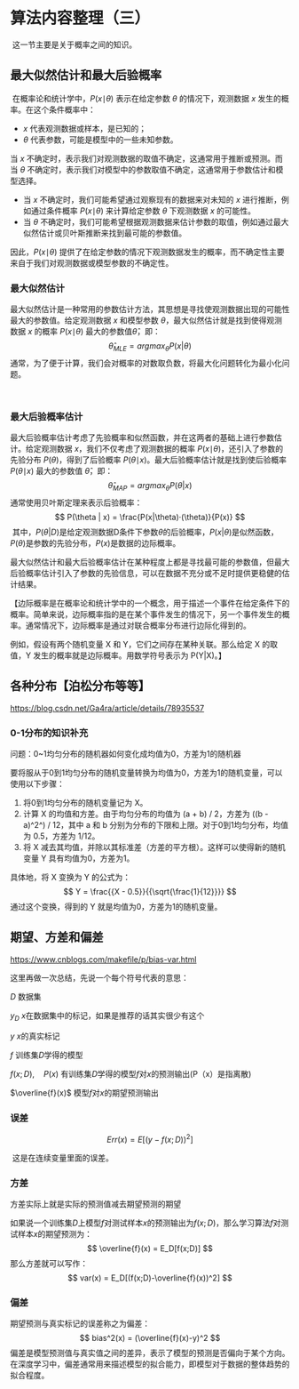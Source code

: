 # 算法内容整理（三）

​	这一节主要是关于概率之间的知识。



## 最大似然估计和最大后验概率

​	在概率论和统计学中，*P*(*x*∣*θ*) 表示在给定参数 *θ* 的情况下，观测数据 *x* 发生的概率。在这个条件概率中：

- *x* 代表观测数据或样本，是已知的；
- *θ* 代表参数，可能是模型中的一些未知参数。

当 *x* 不确定时，表示我们对观测数据的取值不确定，这通常用于推断或预测。而当 *θ* 不确定时，表示我们对模型中的参数取值不确定，这通常用于参数估计和模型选择。

- 当 *x* 不确定时，我们可能希望通过观察现有的数据来对未知的 *x* 进行推断，例如通过条件概率 *P*(*x*∣*θ*) 来计算给定参数 *θ* 下观测数据 *x* 的可能性。
- 当 *θ* 不确定时，我们可能希望根据观测数据来估计参数的取值，例如通过最大似然估计或贝叶斯推断来找到最可能的参数值。

因此，*P*(*x*∣*θ*) 提供了在给定参数的情况下观测数据发生的概率，而不确定性主要来自于我们对观测数据或模型参数的不确定性。



### 最大似然估计

​	最大似然估计是一种常用的参数估计方法，其思想是寻找使观测数据出现的可能性最大的参数值。给定观测数据 *x* 和模型参数 *θ*，最大似然估计就是找到使得观测数据 *x* 的概率 *P*(*x*∣*θ*) 最大的参数值$\hat{\theta}$，即： 
$$
\hat{\theta}_{MLE} = argmax_\theta P(x|\theta)
$$
通常，为了便于计算，我们会对概率的对数取负数，将最大化问题转化为最小化问题。

​	

### 最大后验概率估计

​	最大后验概率估计考虑了先验概率和似然函数，并在这两者的基础上进行参数估计。给定观测数据 *x*，我们不仅考虑了观测数据的概率 *P*(*x*∣*θ*)，还引入了参数的先验分布 *P*(*θ*)，得到了后验概率 *P*(*θ*∣*x*)。最大后验概率估计就是找到使后验概率 *P*(*θ*∣*x*) 最大的参数值 $\hat{\theta}$，即：
$$
\hat{\theta}_{MAP} = argmax_\theta P(\theta | x)
$$
​	通常使用贝叶斯定理来表示后验概率：
$$
P(\theta | x) = \frac{P(x|\theta)·(\theta)}{P(x)}
$$
​	其中，$P(\theta | D)$是给定观测数据D条件下参数$\theta$的后验概率，$P(x|\theta)$是似然函数，$P(\theta)$是参数的先验分布，$P(x)$是数据的边际概率。

​	最大似然估计和最大后验概率估计在某种程度上都是寻找最可能的参数值，但最大后验概率估计引入了参数的先验信息，可以在数据不充分或不足时提供更稳健的估计结果。

【边际概率是在概率论和统计学中的一个概念，用于描述一个事件在给定条件下的概率。简单来说，边际概率指的是在某个事件发生的情况下，另一个事件发生的概率。通常情况下，边际概率是通过对联合概率分布进行边际化得到的。

例如，假设有两个随机变量 X 和 Y，它们之间存在某种关联。那么给定 X 的取值，Y 发生的概率就是边际概率。用数学符号表示为 P(Y|X)。】



## 各种分布【泊松分布等等】

https://blog.csdn.net/Ga4ra/article/details/78935537

### 0-1分布的知识补充

问题：0~1均匀分布的随机器如何变化成均值为0，方差为1的随机器

要将服从于0到1均匀分布的随机变量转换为均值为0，方差为1的随机变量，可以使用以下步骤：

1. 将0到1均匀分布的随机变量记为 X。
2. 计算 X 的均值和方差。由于均匀分布的均值为 (a + b) / 2，方差为 ((b - a)^2^) / 12，其中 a 和 b 分别为分布的下限和上限。对于0到1均匀分布，均值为 0.5，方差为 1/12。
3. 将 X 减去其均值，并除以其标准差（方差的平方根）。这样可以使得新的随机变量 Y 具有均值为0，方差为1。

具体地，将 X 变换为 Y 的公式为：
$$
Y = \frac{{X - 0.5}}{{\sqrt{\frac{1}{12}}}}
$$
通过这个变换，得到的 Y 就是均值为0，方差为1的随机变量。



## 期望、方差和偏差

https://www.cnblogs.com/makefile/p/bias-var.html

这里再做一次总结，先说一个每个符号代表的意思：

$D$  数据集

$y_D$ $x$在数据集中的标记，如果是推荐的话其实很少有这个

$y$ $x$的真实标记

$f$ 训练集$D$学得的模型

$f(x;D),\quad P(x)$ 有训练集$D$学得的模型$f$对$x$的预测输出(P（x）是指离散)

$\overline{f}(x)$ 模型$f$对$x$的期望预测输出

### 误差

$$
Err(x) = E[(y-f(x;D))^2]
$$

​	这是在连续变量里面的误差。

### 方差

方差实际上就是实际的预测值减去期望预测的期望

如果说一个训练集$D$上模型$f$对测试样本$x$的预测输出为$f(x;D)$，那么学习算法$f$对测试样本$x$的期望预测为：
$$
\overline{f}(x) = E_D[f(x;D)]
$$
那么方差就可以写作：
$$
var(x) = E_D[(f(x;D)-\overline{f}(x))^2]
$$

### 偏差

期望预测与真实标记的误差称之为偏差：
$$
bias^2(x) = (\overline{f}(x)-y)^2
$$
偏差是模型预测值与真实值之间的差异，表示了模型的预测是否偏向于某个方向。在深度学习中，偏差通常用来描述模型的拟合能力，即模型对于数据的整体趋势的拟合程度。